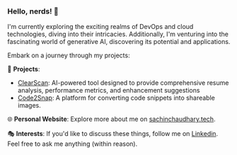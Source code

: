 ### Hello, nerds! 👋

I'm currently exploring the exciting realms of DevOps and cloud technologies, diving into their intricacies. Additionally, I'm venturing into the fascinating world of generative AI, discovering its potential and applications.

Embark on a journey through my projects:

🌟 **Projects**:
- [ClearScan](https://clearscan.vercel.app):  AI-powered tool designed to provide comprehensive resume analysis, performance metrics, and enhancement suggestions
- [Code2Snap](https://code2snap.vercel.app): A platform for converting code snippets into shareable images.

🌐 **Personal Website**: Explore more about me on [sachinchaudhary.tech](https://sachinchaudhary.tech).

🎭 **Interests**: If you'd like to discuss these things, follow me on [Linkedin](https://linkedin.com/in/sachinxduhan). Feel free to ask me anything (within reason).
